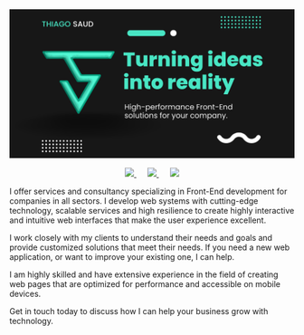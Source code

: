 <img src="images/banner.png" title="THIAGO SAUD DEVELOPER - TURNING IDEAS INTO REALITY" />

<p align="center">
	<a href="https://thiagosaud.dev" target="_blank" title="Go to my Professional page">
		<img src="https://img.shields.io/badge/boost my business now!-%23D14836.svg?&style=for-the-badge&logo=google-chrome&logoColor=48E6C4&color=171717" />
	</a>
	&nbsp;&nbsp;&nbsp;&nbsp;
	<a href="https://www.linkedin.com/company/thiagosauddev" target="_blank" title="Go to my Linkedin page">
		<img src="https://img.shields.io/badge/linkedin-%23D14836.svg?&style=for-the-badge&logo=linkedin&logoColor=48E6C4&color=171717" />
	</a>
	&nbsp;&nbsp;&nbsp;&nbsp;
	<a href="https://www.instagram.com/thiagosauddev" target="_blank" title="Go to my Instagram page">
		<img src="https://img.shields.io/badge/instagram-%23D14836.svg?&style=for-the-badge&logo=instagram&logoColor=48E6C4&color=171717" />
	</a>
</p>

<p>
I offer services and consultancy specializing in Front-End development for companies in all sectors. I develop web systems with cutting-edge technology, scalable services and high resilience to create highly interactive and intuitive web interfaces that make the user experience excellent.

I work closely with my clients to understand their needs and goals and provide customized solutions that meet their needs. If you need a new web application, or want to improve your existing one, I can help.

I am highly skilled and have extensive experience in the field of creating web pages that are optimized for performance and accessible on mobile devices.

Get in touch today to discuss how I can help your business grow with technology.
</p>
